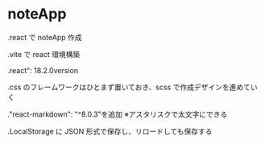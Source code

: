 # noteApp

<!------------------------------------------------------------>

.react で noteApp 作成

.vite で react 環境構築

.react": 18.2.0version

.css のフレームワークはひとまず置いておき、scss で作成デザインを進めていく

."react-markdown": "^8.0.3"を追加 ※アスタリスクで太文字にできる

.LocalStorage に JSON 形式で保存し、リロードしても保存する

<!------------------------------------------------------------->
